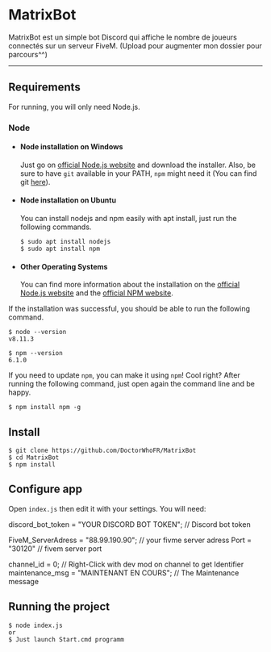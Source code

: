 # MatrixBot

MatrixBot est un simple bot Discord qui affiche le nombre de joueurs connectés sur un serveur FiveM.
(Upload pour augmenter mon dossier pour parcours^^)

---
## Requirements

For running, you will only need Node.js.

### Node
- #### Node installation on Windows

  Just go on [official Node.js website](https://nodejs.org/) and download the installer.
Also, be sure to have `git` available in your PATH, `npm` might need it (You can find git [here](https://git-scm.com/)).

- #### Node installation on Ubuntu

  You can install nodejs and npm easily with apt install, just run the following commands.

      $ sudo apt install nodejs
      $ sudo apt install npm

- #### Other Operating Systems
  You can find more information about the installation on the [official Node.js website](https://nodejs.org/) and the [official NPM website](https://npmjs.org/).

If the installation was successful, you should be able to run the following command.

    $ node --version
    v8.11.3

    $ npm --version
    6.1.0

If you need to update `npm`, you can make it using `npm`! Cool right? After running the following command, just open again the command line and be happy.

    $ npm install npm -g

## Install

    $ git clone https://github.com/DoctorWhoFR/MatrixBot
    $ cd MatrixBot
    $ npm install

## Configure app

Open `index.js` then edit it with your settings. You will need:

discord_bot_token = "YOUR DISCORD BOT TOKEN"; // Discord bot token

FiveM_ServerAdress = "88.99.190.90"; // your fivme server adress
Port = "30120" // fivem server port

channel_id = 0; // Right-Click with dev mod on channel to get Identifier
maintenance_msg = "MAINTENANT EN COURS"; // The Maintenance message 

## Running the project

    $ node index.js
    or
    $ Just launch Start.cmd programm
